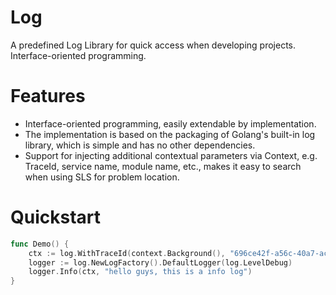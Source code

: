 # Log

A predefined Log Library for quick access when developing projects. Interface-oriented programming.


# Features

* Interface-oriented programming, easily extendable by implementation.
* The implementation is based on the packaging of Golang's built-in log library, which is simple and has no other dependencies.
* Support for injecting additional contextual parameters via Context, e.g. TraceId, service name, module name, etc., makes it easy to search when using SLS for problem location.


# Quickstart

```Go
func Demo() {
    ctx := log.WithTraceId(context.Background(), "696ce42f-a56c-40a7-accf-035671b81ca6")
    logger := log.NewLogFactory().DefaultLogger(log.LevelDebug)
    logger.Info(ctx, "hello guys, this is a info log")
}
```
